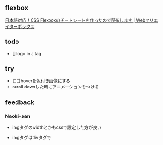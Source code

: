 ## flexbox

[日本語対応！CSS Flexboxのチートシートを作ったので配布します | Webクリエイターボックス](https://www.webcreatorbox.com/tech/css-flexbox-cheat-sheet)


## todo
- [] logo in a tag

## try

- ロゴhoverを色付き画像にする
- scroll downした時にアニメーションをつける


## feedback

### Naoki-san
- imgタグのwidthとかもcssで設定した方が良い

- imgタグはdivタグで